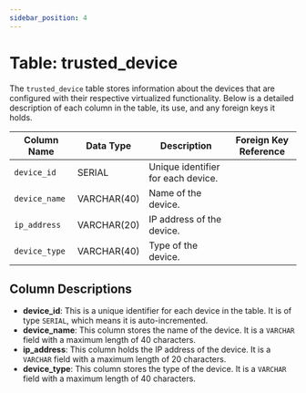```yaml
---
sidebar_position: 4
---
```

# Table: trusted_device

The `trusted_device` table stores information about the devices that are configured with their respective virtualized functionality. Below is a detailed description of each column in the table, its use, and any foreign keys it holds.

| Column Name      | Data Type    | Description                              | Foreign Key Reference |
|------------------|--------------|------------------------------------------|-----------------------|
| `device_id`      | SERIAL       | Unique identifier for each device.       |                       |
| `device_name`    | VARCHAR(40)  | Name of the device.                      |                       |
| `ip_address`     | VARCHAR(20)  | IP address of the device.                |                       |
| `device_type`    | VARCHAR(40)  | Type of the device.                      |                       |

## Column Descriptions

- **device_id**: This is a unique identifier for each device in the table. It is of type `SERIAL`, which means it is auto-incremented.
- **device_name**: This column stores the name of the device. It is a `VARCHAR` field with a maximum length of 40 characters.
- **ip_address**: This column holds the IP address of the device. It is a `VARCHAR` field with a maximum length of 20 characters.
- **device_type**: This column stores the type of the device. It is a `VARCHAR` field with a maximum length of 40 characters.
